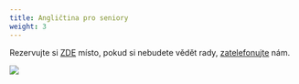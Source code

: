 ```yaml
---
title: Angličtina pro seniory
weight: 3
---
```

Rezervujte si [ZDE](https://vigvam.webooker.eu/) místo, pokud si nebudete vědět rady, [zatelefonujte](https://www.vigvam-db.cz/o-nas/kontakty/) nám.

![](/images/uploads/web_aj_senior.jpg)